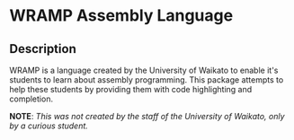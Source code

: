 # WRAMP Assembly Language #

## Description ##
WRAMP is a language created by the University of Waikato to enable it's students to learn about assembly programming. This package attempts to help these students
by providing them with code highlighting and completion.

**NOTE**: *This was not created by the staff of the University of Waikato, only by a curious student.*
